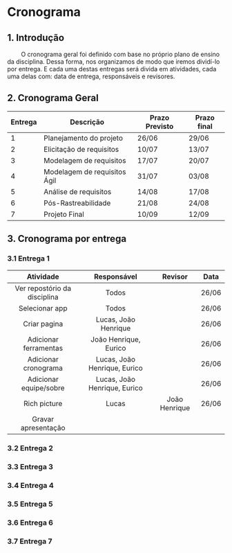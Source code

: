 # Cronograma

## 1. Introdução
&emsp;&emsp; O cronograma geral foi definido com base no próprio plano de ensino da disciplina. Dessa forma, nos organizamos de modo que iremos dividí-lo por entrega. E cada uma destas entregas será divida em atividades, cada uma delas com: data de entrega, responsáveis e revisores.

## 2. Cronograma Geral

<center>

| Entrega | Descrição                    | Prazo Previsto | Prazo final |
|---------|------------------------------|----------------|-------------|
|    1    |    Planejamento do projeto   |      26/06     |    29/06    |
|    2    |   Elicitação de requisitos   |      10/07     |    13/07    |
|    3    |    Modelagem de requisitos   |      17/07     |    20/07    |
|    4    | Modelagem de requisitos Ágil |      31/07     |    03/08    |
|    5    |     Análise de requisitos    |      14/08     |    17/08    |
|    6    |      Pós-Rastreabilidade     |      21/08     |    24/08    |
|    7    |         Projeto Final        |      10/09     |    12/09    |

</center>

## 3. Cronograma por entrega
### 3.1 Entrega 1

<center>

|           Atividade          |          Responsável                 |    Revisor    |  Data |
|:----------------------------:|:------------------------------------:|:-------------:|:-----:|
| Ver repostório da disciplina |             Todos                    |               | 26/06 |
|        Selecionar app        |             Todos                    |               | 26/06 |
|         Criar pagina         |     Lucas, João Henrique             |               | 26/06 |
|     Adicionar ferramentas    |     João Henrique, Eurico            |               | 26/06 |
|     Adicionar cronograma     |     Lucas, João Henrique, Eurico     |               | 26/06 |
|    Adicionar equipe/sobre    |     Lucas, João Henrique, Eurico     |               | 26/06 |
|         Rich picture         |             Lucas                    | João Henrique | 26/06 |
|      Gravar apresentação     |                                      |               |       |

</center>

### 3.2 Entrega 2

### 3.3 Entrega 3

### 3.4 Entrega 4

### 3.5 Entrega 5

### 3.6 Entrega 6

### 3.7 Entrega 7